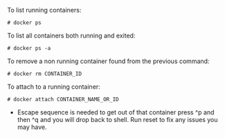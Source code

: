 To list running containers:
```
# docker ps
```

To list all containers both running and exited:
```
# docker ps -a
```

To remove a non running container found from the previous command:
```
# docker rm CONTAINER_ID
```

To attach to a running container:
```
# docker attach CONTAINER_NAME_OR_ID
```
* Escape sequence is needed to get out of that container press ^p and then ^q and you will drop back to shell. Run reset to fix any issues you may have.
